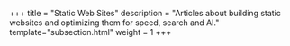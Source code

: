 +++
title = "Static Web Sites"
description = "Articles about building static websites and optimizing them for speed, search and AI."
template="subsection.html"
weight = 1
+++
